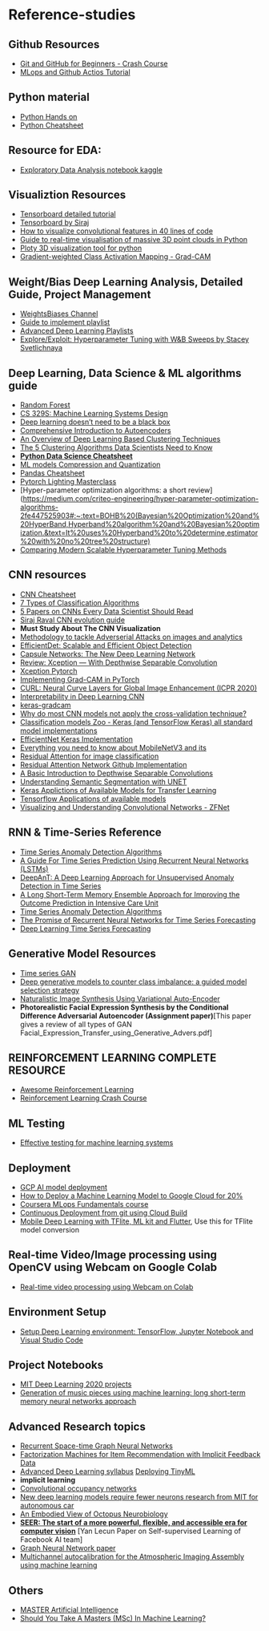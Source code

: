 # Reference-studies

## Github Resources

* [Git and GitHub for Beginners - Crash Course](https://youtu.be/RGOj5yH7evk)
* [MLops and Github Actios Tutorial](https://www.youtube.com/watch?v=9BgIDqAzfuA&list=PL7WG7YrwYcnDBDuCkFbcyjnZQrdskFsBz)


## Python material

* [Python Hands on](https://github.com/sayan0506/Reference-studies/blob/main/Python%20Hands%20on.pdf)
* [Python Cheatsheet]()


## Resource for EDA:

* [Exploratory Data Analysis notebook kaggle](https://www.kaggle.com/amayomordecai/heart-disease-risk-prediction-machine-learning)


## Visualiztion Resources

* [Tensorboard detailed tutorial](https://youtu.be/k7KfYXXrOj0)
* [Tensorboard by Siraj](https://youtu.be/fBVEXKp4DIc)
* [How to visualize convolutional features in 40 lines of code](https://towardsdatascience.com/how-to-visualize-convolutional-features-in-40-lines-of-code-70b7d87b0030)
* [Guide to real-time visualisation of massive 3D point clouds in Python](https://towardsdatascience.com/guide-to-real-time-visualisation-of-massive-3d-point-clouds-in-python-ea6f00241ee0)
* [Ploty 3D visualization tool for python](https://plotly.com/python/3d-scatter-plots/)
* [Gradient-weighted Class Activation Mapping - Grad-CAM](https://medium.com/@mohamedchetoui/grad-cam-gradient-weighted-class-activation-mapping-ffd72742243a)

## Weight/Bias Deep Learning Analysis, Detailed Guide, Project Management

* [WeightsBiases Channel](https://youtube.com/c/WeightsBiases)
* [Guide to implement playlist](https://www.youtube.com/playlist?list=PLD80i8An1OEGajeVo15ohAQYF1Ttle0lk)
* [Advanced Deep Learning Playlists](https://youtube.com/playlist?list=PLD80i8An1OEEe2X5KA_uSvMaEMl0lo4jP)
* [Explore/Exploit: Hyperparameter Tuning with W&B Sweeps by Stacey Svetlichnaya](https://youtu.be/6wRBGNLgQFU)

## Deep Learning, Data Science & ML algorithms guide

* [Random Forest](https://youtu.be/QHOazyP-YlM)
* [CS 329S: Machine Learning Systems Design](https://stanford-cs329s.github.io/syllabus.html)
* [Deep learning doesn’t need to be a black box](https://www.kdnuggets.com/2021/02/deep-learning-not-black-box.html)
* [Comprehensive Introduction to Autoencoders](https://towardsdatascience.com/generating-images-with-autoencoders-77fd3a8dd368)
* [An Overview of Deep Learning Based Clustering Techniques](https://divamgupta.com/unsupervised-learning/2019/03/08/an-overview-of-deep-learning-based-clustering-techniques.html)
* [The 5 Clustering Algorithms Data Scientists Need to Know](https://towardsdatascience.com/the-5-clustering-algorithms-data-scientists-need-to-know-a36d136ef68)
* **[Python Data Science Cheatsheet](https://github.com/sayan0506/Reference-studies/blob/main/Python%20Cheat%20Sheet%20%7C%20Follow%20Dr.%20AngShuMan%20Ghosh%20for%20more.pdf)**
* [ML models Compression and Quantization](https://towardsdatascience.com/machine-learning-models-compression-and-quantization-simplified-a302ddf326f2?gi=ddb830e186db)
* [Pandas Cheatsheet](https://github.com/sayan0506/Reference-studies/blob/main/Pandas%20Cheatsheet.pdf)
* [Pytorch Lighting Masterclass](https://youtube.com/playlist?list=PLaMu-SDt_RB5NUm67hU2pdE75j6KaIOv2)
* [Hyper-parameter optimization algorithms: a short review](https://medium.com/criteo-engineering/hyper-parameter-optimization-algorithms-2fe447525903#:~:text=BOHB%20(Bayesian%20Optimization%20and%20HyperBand,Hyperband%20algorithm%20and%20Bayesian%20optimization.&text=It%20uses%20Hyperband%20to%20determine,estimator%20with%20no%20tree%20structure)
* [Comparing Modern Scalable Hyperparameter Tuning Methods](https://towardsdatascience.com/comparing-modern-scalable-hyperparameter-tuning-methods-dfe9661e947f)

## CNN resources

* [CNN Cheatsheet](https://github.com/sayan0506/Reference-studies/blob/main/CNN_cheatsheet.pdf)
* [7 Types of Classification Algorithms](https://analyticsindiamag.com/7-types-classification-algorithms/)
* [5 Papers on CNNs Every Data Scientist Should Read](https://www.kdnuggets.com/2020/04/5-papers-cnns-data-scientist.html)
* [Siraj Raval CNN evolution guide](https://youtu.be/VKoLGnq15RM)
* **Must Study About The CNN Visualization**
* [Methodology to tackle Adverserial Attacks on images and analytics](https://www.pyimagesearch.com/2021/03/01/adversarial-attacks-with-fgsm-fast-gradient-sign-method/)
* [EfficientDet: Scalable and Efficient Object Detection](https://paperswithcode.com/paper/efficientdet-scalable-and-efficient-object)
* [Capsule Networks: The New Deep Learning Network](https://towardsdatascience.com/capsule-networks-the-new-deep-learning-network-bd917e6818e8)
* [Review: Xception — With Depthwise Separable Convolution](https://towardsdatascience.com/review-xception-with-depthwise-separable-convolution-better-than-inception-v3-image-dc967dd42568?gi=224ea57f354)
* [Xception Pytorch](https://github.com/tstandley/Xception-PyTorch)
* [Implementing Grad-CAM in PyTorch](https://medium.com/@stepanulyanin/implementing-grad-cam-in-pytorch-ea0937c31e82)
* [CURL: Neural Curve Layers for Global Image Enhancement (ICPR 2020)](https://github.com/sjmoran/CURL)
* [Interpretability in Deep Learning CNN](https://wandb.ai/ayush-thakur/interpretability/reports/Interpretability-in-Deep-Learning-With-W-B-CAM-and-GradCAM--Vmlldzo5MTIyNw)
* [keras-gradcam](https://github.com/eclique/keras-gradcam)
* [Why do most CNN models not apply the cross-validation technique?](https://www.google.com/url?sa=t&source=web&rct=j&url=https://datascience.stackexchange.com/questions/47797/using-cross-validation-technique-for-a-cnn-model%23:~:text%3Dk%252Dfold%2520cross%252Dvalidation%2520is,models%2520are%2520easy%2520to%2520optimize.%26text%3DFor%2520a%2520convolutional%2520neural%2520network,possible%2520changes%2520in%2520the%2520architecture.&ved=2ahUKEwjjqcf13tzvAhVlzDgGHXfUAxoQFjABegQIAxAF&usg=AOvVaw0RHcJGtg3qvgoljJXqogXS&cshid=1617269875114)
* [Classification models Zoo - Keras (and TensorFlow Keras) all standard model implementations](https://github.com/qubvel/classification_models)
* [EfficientNet Keras Implementation](https://keras.io/examples/vision/image_classification_efficientnet_fine_tuning/)
* [Everything you need to know about MobileNetV3 and its](https://towardsdatascience.com/everything-you-need-to-know-about-mobilenetv3-and-its-comparison-with-previous-versions-a5d5e5a6eeaa)
* [Residual Attention for image classification](https://arxiv.org/pdf/1704.06904.pdf)
* [Residual Attention Network Github Implementation](https://github.com/deontaepharr/Residual-Attention-Network)
* [A Basic Introduction to Depthwise Separable Convolutions](https://towardsdatascience.com/a-basic-introduction-to-separable-convolutions-b99ec3102728)
* [Understanding Semantic Segmentation with UNET](https://towardsdatascience.com/understanding-semantic-segmentation-with-unet-6be4f42d4b47)
* [Keras Applictions of Available Models for Transfer Learning](https://keras.io/api/applications/)
* [Tensorflow Applications of available models](https://www.tensorflow.org/api_docs/python/tf/keras/applications)
* [Visualizing and Understanding Convolutional Networks - ZFNet](https://github.com/amir-saniyan/ZFNet)


## RNN & Time-Series Reference

* [Time Series Anomaly Detection Algorithms](https://blog.statsbot.co/time-series-anomaly-detection-algorithms-1cef5519aef2)
* [A Guide For Time Series Prediction Using Recurrent Neural Networks (LSTMs)](https://blog.statsbot.co/time-series-prediction-using-recurrent-neural-networks-lstms-807fa6ca7f)
* [DeepAnT: A Deep Learning Approach for Unsupervised Anomaly Detection in Time Series](https://www.researchgate.net/publication/329792334_DeepAnT_A_Deep_Learning_Approach_for_Unsupervised_Anomaly_Detection_in_Time_Series)
* [A Long Short-Term Memory Ensemble Approach for Improving the Outcome Prediction in Intensive Care Unit](https://www.hindawi.com/journals/cmmm/2019/8152713/)
* [Time Series Anomaly Detection Algorithms](https://blog.statsbot.co/time-series-anomaly-detection-algorithms-1cef5519aef2)
* [The Promise of Recurrent Neural Networks for Time Series Forecasting](https://machinelearningmastery.com/promise-recurrent-neural-networks-time-series-forecasting/)
* [Deep Learning Time Series Forecasting](https://github.com/Alro10/deep-learning-time-series#Datasets)

## Generative Model Resources 

* [Time series GAN](https://github.com/sayan0506/Reference-studies/blob/main/1706.02633.pdf)
* [Deep generative models to counter class imbalance: a guided model selection strategy](https://www.researchgate.net/publication/334720715_Deep_generative_models_to_counter_class_imbalance_a_guided_model_selection_strategy)
* [Naturalistic Image Synthesis Using Variational Auto-Encoder](https://bcourses.berkeley.edu/files/70257161/download?download_frd=1)
* **Photorealistic Facial Expression Synthesis by the Conditional Difference Adversarial Autoencoder (Assignment paper)**[This paper gives a review of all  types of GAN Facial_Expression_Transfer_using_Generative_Advers.pdf]


## REINFORCEMENT LEARNING COMPLETE RESOURCE

* [Awesome Reinforcement Learning](https://github.com/aikorea/awesome-rl#lectures)
* [Reinforcement Learning Crash Course](https://github.com/sayan0506/Reference-studies/blob/main/2103.04910.pdf)


## ML Testing

* [Effective testing for machine learning systems](https://www.jeremyjordan.me/testing-ml/)


## Deployment

* [GCP AI model deployment](https://www.youtube.com/watch?v=N2OG1w6bGFo)
* [How to Deploy a Machine Learning Model to Google Cloud for 20%](https://youtu.be/fw6NMQrYc6w)
* [Coursera MLops Fundamentals course](https://www.coursera.org/learn/mlops-fundamentals)
* [Continuous Deployment from git using Cloud Build](https://cloud.google.com/run/docs/continuous-deployment-with-cloud-build)
* [Mobile Deep Learning with TFlite, ML kit and Flutter](https://drive.google.com/drive/folders/1TV3jpPnFbd4pxiVxxxEKxSsZibwUqoVo?usp=sharing), Use this for TFlite model conversion


## Real-time Video/Image processing using OpenCV using Webcam on Google Colab

* [Real-time video processing using Webcam on Colab](https://github.com/sayan0506/Reference-studies/blob/main/Copy_of_colab_webcam.ipynb)

## Environment Setup

* [Setup Deep Learning environment: TensorFlow, Jupyter Notebook and Visual Studio Code](https://techbrij.com/setup-tensorflow-jupyter-notebook-vscode-deep-learning)


## Project Notebooks

* [MIT Deep Learning 2020 projects](https://github.com/aamini/introtodeeplearning)
* [Generation of music pieces using machine learning: long short-term memory neural networks approach](https://www.tandfonline.com/doi/full/10.1080/25765299.2019.1649972)


## Advanced Research topics

* [Recurrent Space-time Graph Neural Networks](https://arxiv.org/pdf/1904.05582.pdf)
* [Factorization Machines for Item Recommendation with Implicit Feedback Data](https://towardsdatascience.com/factorization-machines-for-item-recommendation-with-implicit-feedback-data-5655a7c749db)
* [Advanced Deep Learning syllabus](https://ineuron.ai/home/coursedetail/full-stack-data-science-with-1-year-internship--117)
[Deploying TinyML](https://www.edx.org/course/deploying-tinyml)
* **implicit learning**
* [Convolutional occupancy networks](https://arxiv.org/abs/2003.04618)
* [New deep learning models require fewer neurons research from MIT for autonomous car](https://www.csail.mit.edu/news/new-deep-learning-models-require-fewer-neurons)
* [An Embodied View of Octopus Neurobiology](https://reader.elsevier.com/reader/sd/pii/S0960982212010640?token=37B9883BCED7171DEF055BC38B534C910D169C0176062FB17C6A3ED92E427CC792355E9F0FA0B4B29868DD0721F69F07)
* **[SEER: The start of a more powerful, flexible, and accessible era for computer vision](https://ai.facebook.com/blog/seer-the-start-of-a-more-powerful-flexible-and-accessible-era-for-computer-vision/)** [Yan Lecun Paper on Self-supervised Learning of Facebook AI team]
* [Graph Neural Network paper](https://arxiv.org/pdf/1812.08434.pdf#:~:text=Graph%20neural%20networks%20(GNNs)%20are,its%20neighborhood%20with%20arbitrary%20depth)
* [Multichannel autocalibration for the Atmospheric Imaging Assembly using machine learning](https://media-exp1.licdn.com/dms/document/C561FAQGYxFyBZ1ixGw/feedshare-document-pdf-analyzed/0/1618363682691?e=1618473600&v=beta&t=AW0aYb5iq6ek4-naiFQxlQQ1mPj2OqovxGp5K1SkXAM)


## Others

* [MASTER
Artificial Intelligence](https://www.iubh-online.org/master-degree-programmes/artificial-intelligence/?clickref=1100ldAeTXW7&utm_source=private-network&utm_medium=koop&utm_campaign=partner1011l41608)
* [Should You Take A Masters (MSc) In Machine Learning?](https://towardsdatascience.com/should-you-take-a-masters-msc-in-machine-learning-c01336120466)
